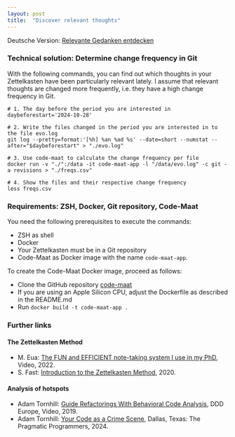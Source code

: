 ```yaml
---
layout: post
title:  "Discover relevant thoughts"
---
```

Deutsche Version: [Relevante Gedanken entdecken](/2024/11/09/relevante-gedanken-entdecken.html)

### Technical solution: Determine change frequency in Git

With the following commands, you can find out which thoughts in your Zettelkasten have been particularly relevant lately. I assume that relevant thoughts are changed more frequently, i.e. they have a high change frequency in Git.

```shell
# 1. The day before the period you are interested in
daybeforestart='2024-10-28'

# 2. Write the files changed in the period you are interested in to the file evo.log
git log --pretty=format:'[%h] %an %ad %s' --date=short --numstat --after="$daybeforestart" > "./evo.log"

# 3. Use code-maat to calculate the change frequency per file
docker run -v "./":/data -it code-maat-app -l "/data/evo.log" -c git -a revisions > "./freqs.csv"

# 4. Show the files and their respective change frequency
less freqs.csv
```

### Requirements: ZSH, Docker, Git repository, Code-Maat

You need the following prerequisites to execute the commands:

- ZSH as shell
- Docker
- Your Zettelkasten must be in a Git repository
- Code-Maat as Docker image with the name `code-maat-app`.

To create the Code-Maat Docker image, proceed as follows:

- Clone the GitHub repository [code-maat](https://github.com/adamtornhill/code-maat)
- If you are using an Apple Silicon CPU, adjust the Dockerfile as described in the README.md
- Run `docker build -t code-maat-app .`

### Further links

#### The Zettelkasten Method

- M. Eua: [The FUN and EFFICIENT note-taking system I use in my PhD](https://www.youtube.com/watch?app=desktop&v=L9SLlxaEEXY&themeRefresh=1), Video, 2022.
- S. Fast: [Introduction to the Zettelkasten Method](https://zettelkasten.de/introduction/), 2020.

#### Analysis of hotspots

- Adam Tornhill: [Guide Refactorings With Behavioral Code Analysis](https://www.youtube.com/watch?v=okT9xZc6UtY), DDD Europe, Video, 2019.
- Adam Tornhill: [Your Code as a Crime Scene](https://pragprog.com/titles/atcrime2/your-code-as-a-crime-scene-second-edition/), Dallas, Texas: The Pragmatic Programmers, 2024. 
